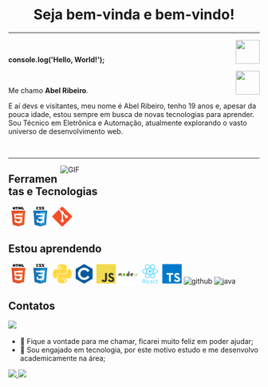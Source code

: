 <h1 align="center"> Seja bem-vinda e bem-vindo! </h1>
<hr />
<a href="https://github.com/strongreen" target="_blank">
  <img align="right" src="https://cdn.iconscout.com/icon/free/png-256/github-108-438008.png" width="48px" height="48px">
</a><br />
<p align="left" > 
  <b>console.log('Hello, World!');</b>
</p>
<a href="https://www.linkedin.com/in/abel-ribeiro150803/" target="_blank">
  <img align="right" src="https://i.ibb.co/Kx2GSrT/linkedin.png" width="48px" height="48px">
</a>
<br />
<p align="left" >
Me chamo <b> Abel Ribeiro</b>.
</p>
<p align="left" >
E aí devs e visitantes, meu nome é Abel Ribeiro, tenho 19 anos e, apesar da pouca idade, estou sempre em busca de novas tecnologias para aprender. <br />
Sou Técnico em Eletrônica e Automação, atualmente explorando o vasto universo de desenvolvimento web</b>. <br/>
</p>
<br>

<!---
abel-ribeiro/abel-ribeiro is a ✨ special ✨ repository because its `README.md` (this file) appears on your GitHub profile.
You can click the Preview link to take a look at your changes.
--->

<hr/>

<img align="right" alt="GIF" src="https://res.cloudinary.com/practicaldev/image/fetch/s--7JJaL1uP--/c_limit%2Cf_auto%2Cfl_progressive%2Cq_66%2Cw_880/https://media1.tenor.com/images/093b967de4114d379d5860ff0c335c2a/tenor.gif%3Fitemid%3D7506285" width="400px" />

## Ferramentas e Tecnologias

<p align="left">
<img src="https://raw.githubusercontent.com/devicons/devicon/master/icons/html5/html5-original-wordmark.svg" alt="html5" width="40" height="40"/> 
<img src="https://raw.githubusercontent.com/devicons/devicon/master/icons/css3/css3-original-wordmark.svg" alt="css3" width="40" height="40"/> 
<img src="https://raw.githubusercontent.com/devicons/devicon/master/icons/git/git-original.svg" alt="git" width="40" height="40"/> 
</p>

## Estou aprendendo

<p align="left">
<img src="https://raw.githubusercontent.com/devicons/devicon/master/icons/html5/html5-original-wordmark.svg" alt="html5" width="40" height="40"/> 
<img src="https://raw.githubusercontent.com/devicons/devicon/master/icons/css3/css3-original-wordmark.svg" alt="css3" width="40" height="40"/>
<img src="https://raw.githubusercontent.com/devicons/devicon/master/icons/python/python-plain.svg" alt="Python" width="40" height="40" />
<img src="https://raw.githubusercontent.com/devicons/devicon/master/icons/c/c-plain.svg" alt="C" width="40" height="40"/>
<img src="https://raw.githubusercontent.com/devicons/devicon/master/icons/javascript/javascript-original.svg" alt="javascript" width="40" height="40"/>
<img src="https://raw.githubusercontent.com/devicons/devicon/master/icons/nodejs/nodejs-original-wordmark.svg" alt="nodejs" width="40" height="40"/> 
<img src="https://raw.githubusercontent.com/devicons/devicon/master/icons/react/react-original-wordmark.svg" alt="react" width="40" height="40"/> 
<img src="https://raw.githubusercontent.com/devicons/devicon/master/icons/typescript/typescript-plain.svg" alt="typescript" width="40" height="40"/>
<img src="https://cdn.jsdelivr.net/gh/devicons/devicon/icons/github/github-original.svg" alt="github" width="40" height="40"/>
<img src="https://cdn.jsdelivr.net/gh/devicons/devicon/icons/java/java-original-wordmark.svg" alt="java" width="40" height="40"/>


## Contatos

<div>
<a href="https://www.linkedin.com/in/abel-ribeiro150803" target="_blank"><img src="https://img.shields.io/badge/-LinkedIn-%230077B5?style=for-the-badge&logo=linkedin&logoColor=white" target="_blank"></a>   
</div>

- 💬 Fique a vontade para me chamar, ficarei muito feliz em poder ajudar;
- 💼 Sou engajado em tecnologia, por este motivo estudo e me desenvolvo academicamente na área;

<div>
<a href="https://github.com/abel-ribeiro">
<img height="180em" src="https://github-readme-stats.vercel.app/api/top-langs/?username=abel-ribeiro&layout=compact&langs_count=7&theme=dracula"/>
<img height="180em" src="https://github-readme-stats.vercel.app/api?username=abel-ribeiro&show_icons=true&theme=dracula&include_all_commits=true&count_private=true"/>
</div>
